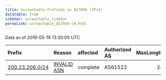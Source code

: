 ```yaml
---
title: Unreachable Prefixes in AS7049 (IPv4)
datatable: true
sidebar: unreachable_sidebar
permalink: unreachable_AS7049-v4.html
---
```


Data as of 2019-05-19 13:30:00 UTC


<div class="datatable-begin"></div>

| Prefix                                                   | Reason                                                                                                | affected   | Authorized AS   |   MaxLength | Anchor                                         |   unreachable /24s |
|:---------------------------------------------------------|:------------------------------------------------------------------------------------------------------|:-----------|:----------------|------------:|:-----------------------------------------------|-------------------:|
| [200.23.206.0/24](https://stat.ripe.net/200.23.206.0/24) | [INVALID ASN](https://rpki-validator.ripe.net/announcement-preview?asn=AS7049&prefix=200.23.206.0/24) | complete   | AS61522         |          24 | [LACNIC](unreachable_LACNIC_RPKI_Root-v4.html) |                  1 |

<div class="datatable-end"></div>